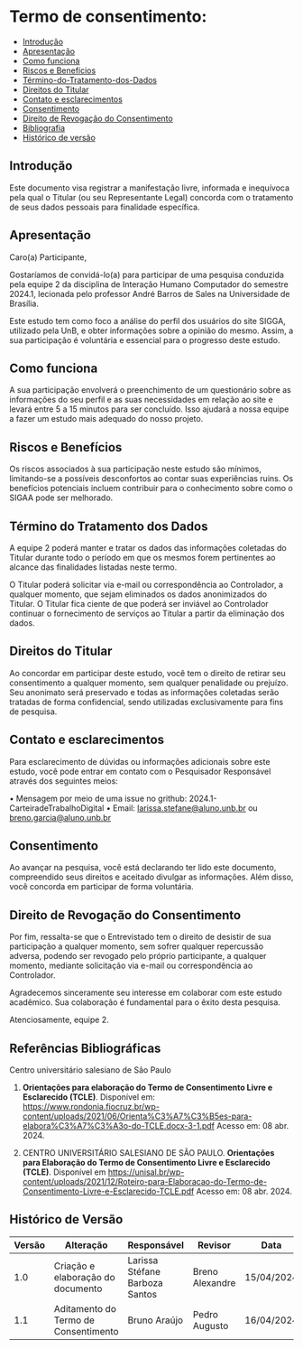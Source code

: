 # Termo de consentimento:

* [Introdução](#Introdução)
* [Apresentação](#Apresentação)
* [Como funciona](#Como-funciona)
* [Riscos e Benefícios](#Riscos-e-Benefícios)
* [Término-do-Tratamento-dos-Dados](#Término-do-Tratamento-dos-Dados)
* [Direitos do Titular](#Direitos-do-Titular)
* [Contato e esclarecimentos](#Contato-e-esclarecimentos)
* [Consentimento](#Consentimento)
* [Direito de Revogação do Consentimento](#Direito-de-Revogação-do-Consentimento) 
* [Bibliografia](#Bibliografia)
* [Histórico de versão](#Histórico-de-versão)


## Introdução

Este documento visa registrar a manifestação livre, informada e inequívoca pela qual o Titular (ou seu Representante Legal) concorda com o tratamento de seus dados pessoais para finalidade específica.

## Apresentação

Caro(a) Participante,

Gostaríamos de convidá-lo(a) para participar de uma pesquisa conduzida pela equipe 2 da disciplina de Interação Humano Computador do semestre 2024.1, lecionada pelo professor André Barros de Sales na Universidade de Brasília.

Este estudo tem como foco a análise do perfil dos usuários do site SIGGA, utilizado pela UnB, e obter informações sobre a opinião do mesmo. Assim, a sua participação é voluntária e essencial para o progresso deste estudo.

## Como funciona

A sua participação envolverá o preenchimento de um questionário sobre as informações do seu perfil e as suas necessidades em relação ao site e levará entre 5 a 15 minutos para ser concluído. Isso ajudará a nossa equipe a fazer um estudo mais adequado do nosso projeto.


## Riscos e Benefícios

Os riscos associados à sua participação neste estudo são mínimos, limitando-se a possíveis desconfortos ao contar suas experiências ruins. Os benefícios potenciais incluem contribuir para o conhecimento sobre como o SIGAA pode ser melhorado.

## Término do Tratamento dos Dados

A equipe 2 poderá manter e tratar os dados das informações coletadas do Titular durante todo o período em que os mesmos forem pertinentes ao alcance das finalidades listadas neste termo.

O Titular poderá solicitar via e-mail ou correspondência ao Controlador, a qualquer momento, que sejam eliminados os dados anonimizados do Titular. O Titular fica ciente de que poderá ser inviável ao Controlador continuar o fornecimento de serviços ao Titular a partir da eliminação dos dados.

## Direitos do Titular

Ao concordar em participar deste estudo, você tem o direito de retirar seu consentimento a qualquer momento, sem qualquer penalidade ou prejuízo. Seu anonimato será preservado e todas as informações coletadas serão tratadas de forma confidencial, sendo utilizadas exclusivamente para fins de pesquisa.

## Contato e esclarecimentos

Para esclarecimento de dúvidas ou informações adicionais sobre este estudo, você pode entrar em contato com o Pesquisador Responsável através dos seguintes meios:

• Mensagem por meio de uma issue no grithub: 2024.1-CarteiradeTrabalhoDigital
• Email: larissa.stefane@aluno.unb.br ou breno.garcia@aluno.unb.br

## Consentimento

Ao avançar na pesquisa, você está declarando ter lido este documento, compreendido seus direitos e aceitado divulgar as informações. Além disso, você concorda em participar de forma voluntária.

## Direito de Revogação do Consentimento

Por fim, ressalta-se que o Entrevistado tem o direito de desistir de sua participação a qualquer momento, sem sofrer qualquer repercussão adversa, podendo ser revogado pelo próprio participante, a qualquer momento, mediante solicitação via e-mail ou correspondência ao Controlador.

Agradecemos sinceramente seu interesse em colaborar com este estudo acadêmico. Sua colaboração é fundamental para o êxito desta pesquisa.

Atenciosamente, equipe 2.

## Referências Bibliográficas

Centro universitário salesiano de São Paulo

1. **Orientações para elaboração do Termo de Consentimento Livre e Esclarecido (TCLE)**. Disponível em: <https://www.rondonia.fiocruz.br/wp-content/uploads/2021/06/Orienta%C3%A7%C3%B5es-para-elabora%C3%A7%C3%A3o-do-TCLE.docx-3-1.pdf> Acesso em: 08 abr. 2024.

2. CENTRO UNIVERSITÁRIO SALESIANO DE SÃO PAULO. **Orientações para Elaboração do Termo de Consentimento Livre e Esclarecido (TCLE)**. Disponível em <https://unisal.br/wp-content/uploads/2021/12/Roteiro-para-Elaboracao-do-Termo-de-Consentimento-Livre-e-Esclarecido-TCLE.pdf> Acesso em: 08 abr. 2024.

## Histórico de Versão

| Versão | Alteração | Responsável | Revisor | Data |
| - | - | - | - | - |
| 1.0 | Criação e elaboração do documento | Larissa Stéfane Barboza Santos | Breno Alexandre | 15/04/2024|
| 1.1 | Aditamento do Termo de Consentimento | Bruno Araújo | Pedro Augusto | 16/04/2024|
